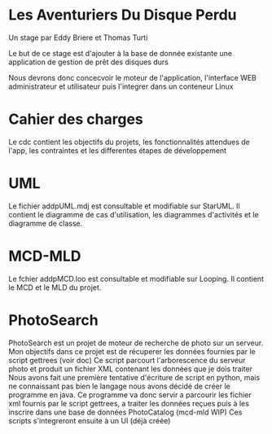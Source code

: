# Les Aventuriers Du Disque Perdu

Un stage par Eddy Briere et Thomas Turti

Le but de ce stage est d'ajouter à la base de donnée existante une application de gestion de prêt des disques durs


Nous devrons donc concecvoir le moteur de l'application, l'interface WEB administrateur et utilisateur puis l'integrer dans un conteneur Linux


# Cahier des charges


  Le cdc contient les objectifs du projets, les fonctionnalités attendues de l'app, les contraintes et les differentes étapes de développement

# UML

  Le fichier addpUML.mdj est consultable et modifiable sur StarUML. Il contient le diagramme de cas d'utilisation, les diagrammes d'activités et le diagramme de classe.

# MCD-MLD

  Le fchier addpMCD.loo est consultable et modifiable sur Looping. Il contient le MCD et le MLD du projet.

# PhotoSearch

  PhotoSearch est un projet de moteur de recherche de photo sur un serveur.
Mon objectifs dans ce projet est de récuperer les données fournies par le script gettrees (voir doc)
Ce script parcourt l'arborescence du serveur photo et produit un fichier XML contenant les données que je dois traiter
  Nous avons fait une première tentative d'écriture de script en python, mais ne connaissant pas bien le langage nous avons décidé
de créer le programme en java.
Ce programme va donc servir a parcourir les fichier xml fournis par le script gettrees, a traiter les données reçues puis à les inscrire
dans une base de données PhotoCatalog (mcd-mld WIP)
  Ces scripts s'integreront ensuite à un UI (déjà créée)
